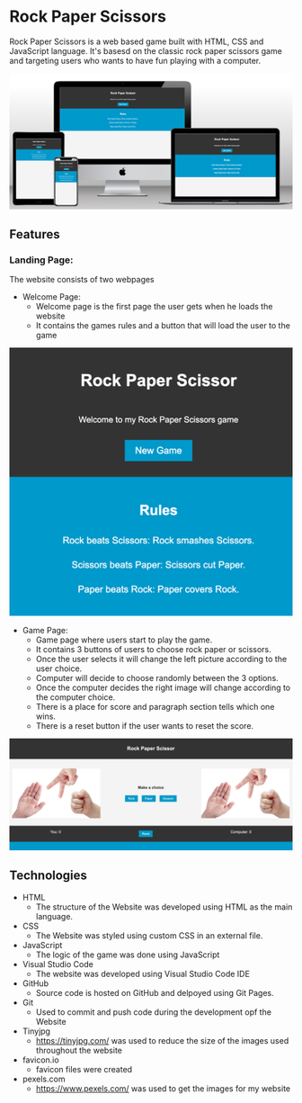 # Rock Paper Scissors
Rock Paper Scissors is a web based game built with HTML, CSS and JavaScript language. It's basesd on the classic rock paper scissors game and targeting users who wants to have fun playing with a computer.

![Mockup](assets/images/readme_images/mockup.png)

## Features 

### Landing Page:

The website consists of two webpages

* Welcome Page: 
    * Welcome page is the first page the user gets when he loads the website
    * It contains the games rules and a button that will load the user to the game

![Welcome Page](assets/images/readme_images/welcome_page.png)    

* Game Page:
    * Game page where users start to play the game.
    * It contains 3 buttons of users to choose rock paper or scissors.
    * Once the user selects it will change the left picture according to the user choice.
    * Computer will decide to choose randomly between the 3 options.
    * Once the computer decides the right image will change according to the computer choice.
    * There is a place for score and paragraph section tells which one wins.
    * There is a reset button if the user wants to reset the score.

![Game Page](assets/images/readme_images/game_page.png)

### 

## Technologies 
* HTML
    * The structure of the Website was developed using HTML as the main language.
* CSS
    * The Website was styled using custom CSS in an external file.
* JavaScript
    * The logic of the game was done using JavaScript    
* Visual Studio Code
    * The website was developed using Visual Studio Code IDE
* GitHub
    * Source code is hosted on GitHub and delpoyed using Git Pages.
* Git
    * Used to commit and push code during the development opf the Website
* Tinyjpg
    * https://tinyjpg.com/ was used to reduce the size of the images used throughout the website
* favicon.io
    * favicon files were created 
* pexels.com
    * https://www.pexels.com/ was used to get the images for my website   